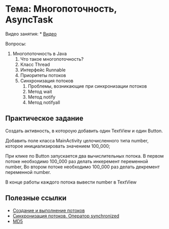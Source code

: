 # Тема: Многопоточность, AsyncTask

Видео занятия:
	*	[Видео](https://youtu.be/ukYS6IMfFL8)

Вопросы:

1.	Многопоточность в Java
	1.	Что такое многопоточность?
	2.	Класс Thread
	3.	Интерфейс Runnable
	4.	Приоритеты потоков
	5.	Синхронизация потоков
		1.	Проблемы, возникающие при синхронизации потоков
		2.	Метод wait
		3.	Метод notify
		4.	Метод notifyall

## Практическое задание

Создать активность, в котороую добавить один TextView и один Button.

Добавить поле класса MainActivity целочисленного типа number, которое
инициализировать значением 100_000;

При клике по Button запускается два вычислительных потока.
В первом потоке необходимо 100_000 раз делать инкеремент переменной number,
Во втором потоке необходимо 100_000 раз делать декремент переменной number.

В конце работы каждого потока вывести number в TextView

	
## Полезные ссылки

* [Создание и выполнение потоков](https://metanit.com/java/tutorial/8.2.php)
* [Синхронизация потоков. Оператор synchronized](https://metanit.com/java/tutorial/8.3.php)
* [MD5](https://ru.wikipedia.org/wiki/MD5)
